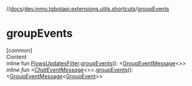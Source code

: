 //[docs](../../index.md)/[dev.inmo.tgbotapi.extensions.utils.shortcuts](index.md)/[groupEvents](group-events.md)



# groupEvents  
[common]  
Content  
inline fun [FlowsUpdatesFilter](../dev.inmo.tgbotapi.updateshandlers/-flows-updates-filter/index.md).[groupEvents](group-events.md)(): <[GroupEventMessage](../dev.inmo.tgbotapi.types.message.abstracts/-group-event-message/index.md)<*>>  
inline fun <[ChatEventMessage](../dev.inmo.tgbotapi.types.message.abstracts/-chat-event-message/index.md)<*>>.[groupEvents](group-events.md)(): <[GroupEventMessage](../dev.inmo.tgbotapi.types.message.abstracts/-group-event-message/index.md)<[GroupEvent](../dev.inmo.tgbotapi.types.message.ChatEvents.abstracts/-group-event/index.md)>>  



